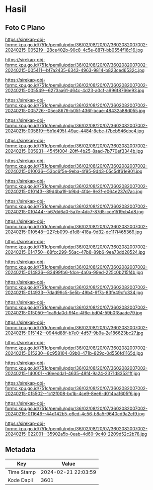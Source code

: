 # Hasil

## Foto C Plano

https://sirekap-obj-formc.kpu.go.id/751c/pemilu/pdpr/36/02/08/20/07/3602082007002-20240215-005219--28ce402b-90c8-4c5e-887f-bb0554f16c16.jpg

https://sirekap-obj-formc.kpu.go.id/751c/pemilu/pdpr/36/02/08/20/07/3602082007002-20240215-005411--bf7a2435-6343-4963-9814-b823ced6532c.jpg

https://sirekap-obj-formc.kpu.go.id/751c/pemilu/pdpr/36/02/08/20/07/3602082007002-20240215-005549--6273aa61-d64c-4d23-a0cf-a996f8766e93.jpg

https://sirekap-obj-formc.kpu.go.id/751c/pemilu/pdpr/36/02/08/20/07/3602082007002-20240215-005726--05ec8679-b05f-436f-bcae-48432a88d055.jpg

https://sirekap-obj-formc.kpu.go.id/751c/pemilu/pdpr/36/02/08/20/07/3602082007002-20240215-005819--5b1d495f-49ac-4484-8ebc-f7bcb546cbc4.jpg

https://sirekap-obj-formc.kpu.go.id/751c/pemilu/pdpr/36/02/08/20/07/3602082007002-20240215-005931--4545f004-20ff-4b25-8aad-7b770ef3344b.jpg

https://sirekap-obj-formc.kpu.go.id/751c/pemilu/pdpr/36/02/08/20/07/3602082007002-20240215-010036--53bc6f5e-9eba-4f95-9d43-05c5df61e901.jpg

https://sirekap-obj-formc.kpu.go.id/751c/pemilu/pdpr/36/02/08/20/07/3602082007002-20240215-010143--89d4ba19-b9bd-4f4e-9e3f-e064e237d7ac.jpg

https://sirekap-obj-formc.kpu.go.id/751c/pemilu/pdpr/36/02/08/20/07/3602082007002-20240215-010444--b67dd6a0-5a7e-4dc7-87d5-cce1519cb4d8.jpg

https://sirekap-obj-formc.kpu.go.id/751c/pemilu/pdpr/36/02/08/20/07/3602082007002-20240215-010548--227cb099-d1d8-418a-9d32-dc117f465369.jpg

https://sirekap-obj-formc.kpu.go.id/751c/pemilu/pdpr/36/02/08/20/07/3602082007002-20240215-014750--68fcc299-56ac-47b8-89b6-9ea73dd28524.jpg

https://sirekap-obj-formc.kpu.go.id/751c/pemilu/pdpr/36/02/08/20/07/3602082007002-20240215-014836--83499fb6-fdce-4a0a-99ed-225c0b215f4b.jpg

https://sirekap-obj-formc.kpu.go.id/751c/pemilu/pdpr/36/02/08/20/07/3602082007002-20240215-014933--7dad99c5-5e5b-49b4-9f7a-83fe49cfc334.jpg

https://sirekap-obj-formc.kpu.go.id/751c/pemilu/pdpr/36/02/08/20/07/3602082007002-20240215-015050--1ca9da0d-9f4c-4f6e-bd04-59b0f8aade79.jpg

https://sirekap-obj-formc.kpu.go.id/751c/pemilu/pdpr/36/02/08/20/07/3602082007002-20240215-015142--0944d88f-b7e0-4d57-9b9a-2e186623bc27.jpg

https://sirekap-obj-formc.kpu.go.id/751c/pemilu/pdpr/36/02/08/20/07/3602082007002-20240215-015230--8c958104-09b0-471b-829c-0d556fd1165d.jpg

https://sirekap-obj-formc.kpu.go.id/751c/pemilu/pdpr/36/02/08/20/07/3602082007002-20240215-140001--d6eedda1-4635-48f4-9a24-2371d83531ff.jpg

https://sirekap-obj-formc.kpu.go.id/751c/pemilu/pdpr/36/02/08/20/07/3602082007002-20240215-015502--1c12f008-bc1b-4ce9-8ee6-d014ba1605f6.jpg

https://sirekap-obj-formc.kpu.go.id/751c/pemilu/pdpr/36/02/08/20/07/3602082007002-20240215-011646--44d142b5-e6ed-4c56-b8a5-9640cd9a2ef9.jpg

https://sirekap-obj-formc.kpu.go.id/751c/pemilu/pdpr/36/02/08/20/07/3602082007002-20240215-022001--35902a5b-0eab-4d60-9c40-2209d52c2b78.jpg


## Metadata

| Key        | Value               |
| ---------- | ------------------- |
| Time Stamp | 2024-02-21 22:03:59 |
| Kode Dapil | 3601                |



